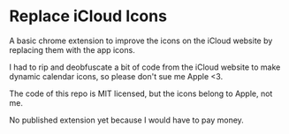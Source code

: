 # Replace iCloud Icons
A basic chrome extension to improve the icons on the iCloud website by replacing them with the app icons.

I had to rip and deobfuscate a bit of code from the iCloud website to make dynamic calendar icons, so please don't sue me Apple <3.

The code of this repo is MIT licensed, but the icons belong to Apple, not me.

No published extension yet because I would have to pay money.
